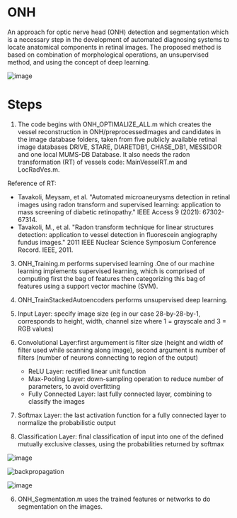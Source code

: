 # ONH
An approach for optic nerve head (ONH) detection and segmentation which is a necessary step in the development of automated diagnosing systems to locate anatomical components in retinal images. The proposed method is based on combination of morphological operations, an unsupervised method, and using the concept of deep learning. 

![image](https://github.com/kelleypa/ONH/assets/107891103/35b7f321-0742-42ba-9064-82b9bd8c66d6)


# Steps
1) The code begins with ONH_OPTIMALIZE_ALL.m which creates the vessel reconstruction in ONH/preprocessedImages and candidates in the image database folders, taken from five publicly available retinal image databases DRIVE, STARE, DIARETDB1, CHASE_DB1, MESSIDOR and one local MUMS-DB Database. It also needs the radon transformation (RT) of vessels code: MainVesselRT.m and LocRadVes.m. 

Reference of RT: 
* Tavakoli, Meysam, et al. "Automated microaneurysms detection in retinal images using radon transform and supervised learning: application to mass screening of diabetic retinopathy." IEEE Access 9 (2021): 67302-67314.
* Tavakoli, M., et al. "Radon transform technique for linear structures detection: application to vessel detection in fluorescein angiography fundus images." 2011 IEEE Nuclear Science Symposium Conference Record. IEEE, 2011.

3) ONH_Training.m performs supervised learning .One of our machine learning implements supervised learning, which is comprised of computing first the bag of features then categorizing this bag of features using a support vector machine (SVM).
4) ONH_TrainStackedAutoencoders performs unsupervised deep learning.

  1) Input Layer: specify image size (eg in our case 28-by-28-by-1, corresponds to height, width, channel size where 1 = grayscale and 3 = RGB values)
  2) Convolutional Layer:first argumement is filter size (height and width of filter used while scanning along image), second argument is number of filters (number of neurons connecting to region of the output)
     * ReLU Layer: rectified linear unit function 
     * Max-Pooling Layer: down-sampling operation to reduce number of parameters, to avoid overfitting
     * Fully Connected Layer: last fully connected layer, combining to classify the images
  4) Softmax Layer: the last activation function for a fully connected layer to normalize the probabilistic output
  5) Classification Layer: final classification of input into one of the defined mutually exclusive classes, using the probabilities returned by softmax


![image](https://github.com/kelleypa/ONH/assets/107891103/0568db42-b89c-4c27-ac8a-2dc48c4e42b2)


![backpropagation](https://github.com/kelleypa/ONH/assets/107891103/96229a95-e4a6-4dbf-85f7-538c9526c8f1)



![image](https://github.com/kelleypa/ONH/assets/107891103/6aababc2-fc88-4b13-b3c4-95924275c201)

6) ONH_Segmentation.m uses the trained features or networks to do segmentation on the images. 
